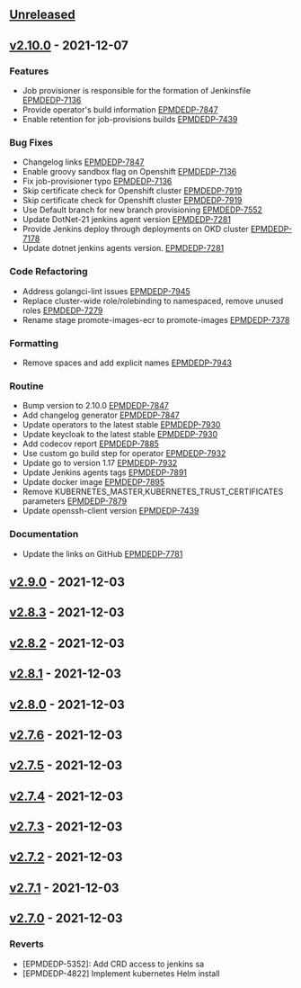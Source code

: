 <a name="unreleased"></a>
## [Unreleased]


<a name="v2.10.0"></a>
## [v2.10.0] - 2021-12-07
### Features

- Job provisioner is responsible for the formation of Jenkinsfile [EPMDEDP-7136](https://jiraeu.epam.com/browse/EPMDEDP-7136)
- Provide operator's build information [EPMDEDP-7847](https://jiraeu.epam.com/browse/EPMDEDP-7847)
- Enable retention for job-provisions builds [EPMDEDP-7439](https://jiraeu.epam.com/browse/EPMDEDP-7439)

### Bug Fixes

- Changelog links [EPMDEDP-7847](https://jiraeu.epam.com/browse/EPMDEDP-7847)
- Enable groovy sandbox flag on Openshift [EPMDEDP-7136](https://jiraeu.epam.com/browse/EPMDEDP-7136)
- Fix job-provisioner typo [EPMDEDP-7136](https://jiraeu.epam.com/browse/EPMDEDP-7136)
- Skip certificate check for Openshift cluster [EPMDEDP-7919](https://jiraeu.epam.com/browse/EPMDEDP-7919)
- Skip certificate check for Openshift cluster [EPMDEDP-7919](https://jiraeu.epam.com/browse/EPMDEDP-7919)
- Use Default branch for new branch provisioning [EPMDEDP-7552](https://jiraeu.epam.com/browse/EPMDEDP-7552)
- Update DotNet-21 jenkins agent version [EPMDEDP-7281](https://jiraeu.epam.com/browse/EPMDEDP-7281)
- Provide Jenkins deploy through deployments on OKD cluster [EPMDEDP-7178](https://jiraeu.epam.com/browse/EPMDEDP-7178)
- Update dotnet jenkins agents version. [EPMDEDP-7281](https://jiraeu.epam.com/browse/EPMDEDP-7281)

### Code Refactoring

- Address golangci-lint issues [EPMDEDP-7945](https://jiraeu.epam.com/browse/EPMDEDP-7945)
- Replace cluster-wide role/rolebinding to namespaced, remove unused roles [EPMDEDP-7279](https://jiraeu.epam.com/browse/EPMDEDP-7279)
- Rename stage promote-images-ecr to promote-images [EPMDEDP-7378](https://jiraeu.epam.com/browse/EPMDEDP-7378)

### Formatting

- Remove spaces and add explicit names [EPMDEDP-7943](https://jiraeu.epam.com/browse/EPMDEDP-7943)

### Routine

- Bump version to 2.10.0 [EPMDEDP-7847](https://jiraeu.epam.com/browse/EPMDEDP-7847)
- Add changelog generator [EPMDEDP-7847](https://jiraeu.epam.com/browse/EPMDEDP-7847)
- Update operators to the latest stable [EPMDEDP-7930](https://jiraeu.epam.com/browse/EPMDEDP-7930)
- Update keycloak to the latest stable [EPMDEDP-7930](https://jiraeu.epam.com/browse/EPMDEDP-7930)
- Add codecov report [EPMDEDP-7885](https://jiraeu.epam.com/browse/EPMDEDP-7885)
- Use custom go build step for operator [EPMDEDP-7932](https://jiraeu.epam.com/browse/EPMDEDP-7932)
- Update go to version 1.17 [EPMDEDP-7932](https://jiraeu.epam.com/browse/EPMDEDP-7932)
- Update Jenkins agents tags [EPMDEDP-7891](https://jiraeu.epam.com/browse/EPMDEDP-7891)
- Update docker image [EPMDEDP-7895](https://jiraeu.epam.com/browse/EPMDEDP-7895)
- Remove KUBERNETES_MASTER,KUBERNETES_TRUST_CERTIFICATES parameters [EPMDEDP-7879](https://jiraeu.epam.com/browse/EPMDEDP-7879)
- Update openssh-client version [EPMDEDP-7439](https://jiraeu.epam.com/browse/EPMDEDP-7439)

### Documentation

- Update the links on GitHub [EPMDEDP-7781](https://jiraeu.epam.com/browse/EPMDEDP-7781)


<a name="v2.9.0"></a>
## [v2.9.0] - 2021-12-03

<a name="v2.8.3"></a>
## [v2.8.3] - 2021-12-03

<a name="v2.8.2"></a>
## [v2.8.2] - 2021-12-03

<a name="v2.8.1"></a>
## [v2.8.1] - 2021-12-03

<a name="v2.8.0"></a>
## [v2.8.0] - 2021-12-03

<a name="v2.7.6"></a>
## [v2.7.6] - 2021-12-03

<a name="v2.7.5"></a>
## [v2.7.5] - 2021-12-03

<a name="v2.7.4"></a>
## [v2.7.4] - 2021-12-03

<a name="v2.7.3"></a>
## [v2.7.3] - 2021-12-03

<a name="v2.7.2"></a>
## [v2.7.2] - 2021-12-03

<a name="v2.7.1"></a>
## [v2.7.1] - 2021-12-03

<a name="v2.7.0"></a>
## [v2.7.0] - 2021-12-03
### Reverts

- [EPMDEDP-5352]: Add CRD access to jenkins sa
- [EPMDEDP-4822] Implement kubernetes Helm install


[Unreleased]: https://github.com/epam/edp-jenkins-operator/compare/v2.10.0...HEAD
[v2.10.0]: https://github.com/epam/edp-jenkins-operator/compare/v2.9.0...v2.10.0
[v2.9.0]: https://github.com/epam/edp-jenkins-operator/compare/v2.8.3...v2.9.0
[v2.8.3]: https://github.com/epam/edp-jenkins-operator/compare/v2.8.2...v2.8.3
[v2.8.2]: https://github.com/epam/edp-jenkins-operator/compare/v2.8.1...v2.8.2
[v2.8.1]: https://github.com/epam/edp-jenkins-operator/compare/v2.8.0...v2.8.1
[v2.8.0]: https://github.com/epam/edp-jenkins-operator/compare/v2.7.6...v2.8.0
[v2.7.6]: https://github.com/epam/edp-jenkins-operator/compare/v2.7.5...v2.7.6
[v2.7.5]: https://github.com/epam/edp-jenkins-operator/compare/v2.7.4...v2.7.5
[v2.7.4]: https://github.com/epam/edp-jenkins-operator/compare/v2.7.3...v2.7.4
[v2.7.3]: https://github.com/epam/edp-jenkins-operator/compare/v2.7.2...v2.7.3
[v2.7.2]: https://github.com/epam/edp-jenkins-operator/compare/v2.7.1...v2.7.2
[v2.7.1]: https://github.com/epam/edp-jenkins-operator/compare/v2.7.0...v2.7.1
[v2.7.0]: https://github.com/epam/edp-jenkins-operator/compare/v2.3.0-130...v2.7.0
